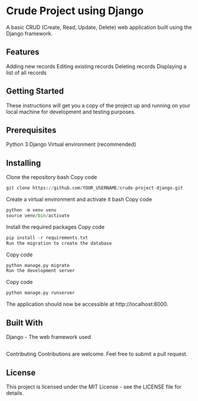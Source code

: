 <h1>Crude Project using Django</h1>

A basic CRUD (Create, Read, Update, Delete) web application built using the Django framework.

<h2>Features</h2>
Adding new records
Editing existing records
Deleting records
Displaying a list of all records

<h2>Getting Started</h2>

These instructions will get you a copy of the project up and running on your local machine for development and testing purposes.

<h2>Prerequisites</h2>

Python 3
Django
Virtual environment (recommended)

<h2>Installing</h2>

Clone the repository
bash
Copy code
```python
git clone https://github.com/YOUR_USERNAME/crude-project-django.git
```
Create a virtual environment and activate it
bash
Copy code
```python
python -m venv venv
source venv/bin/activate
```
Install the required packages
Copy code
```python
pip install -r requirements.txt
Run the migration to create the database
```
Copy code
```python
python manage.py migrate
Run the development server
```
Copy code
```python
python manage.py runserver
```
The application should now be accessible at http://localhost:8000.

<h2>Built With</h2>

Django - The web framework used
<h2></h2>

Contributing
Contributions are welcome. Feel free to submit a pull request.

<h2>License</h2>

This project is licensed under the MIT License - see the LICENSE file for details.
